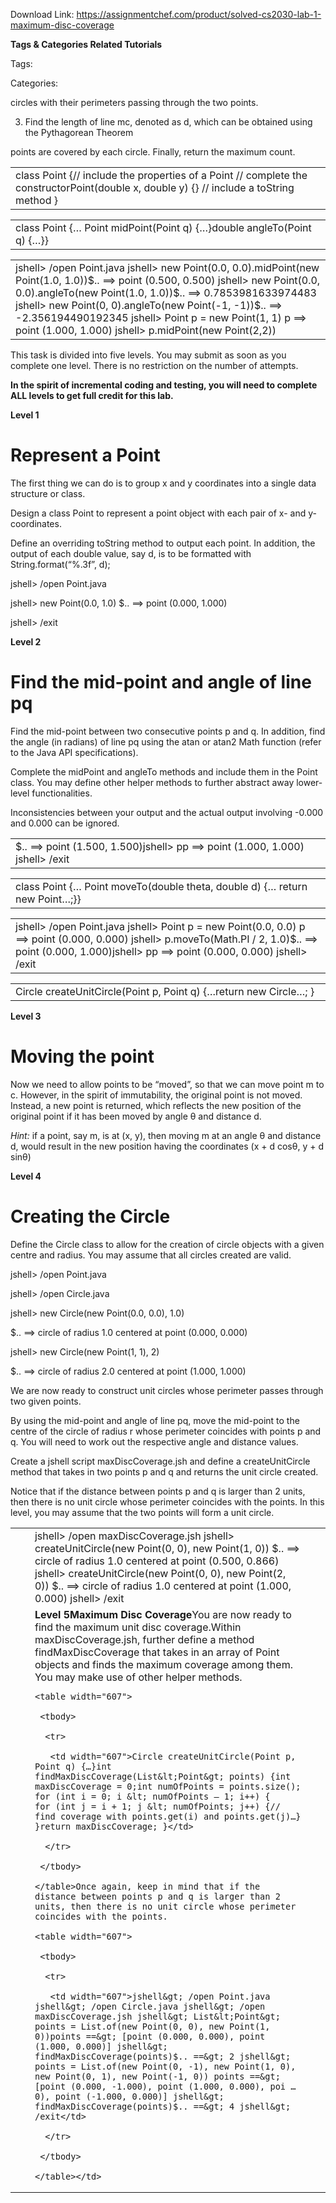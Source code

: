 Download Link: https://assignmentchef.com/product/solved-cs2030-lab-1-maximum-disc-coverage
<br>



<strong>Tags &amp; Categories                                                      Related Tutorials</strong>

Tags:

Categories:

circles with their perimeters passing through the two points.

<ol start="3">

 <li>Find the length of line mc, denoted as d, which can be obtained using the Pythagorean Theorem</li>

</ol>

points are covered by each circle. Finally, return the maximum count.

<table width="606">

 <tbody>

  <tr>

   <td width="606">class Point {// include the properties of a Point // complete the constructorPoint(double x, double y) {} // include a toString method }</td>

  </tr>

 </tbody>

</table>

<table width="606">

 <tbody>

  <tr>

   <td width="606">class Point {… Point midPoint(Point q) {…}double angleTo(Point q) {…}}</td>

  </tr>

 </tbody>

</table>

<table width="606">

 <tbody>

  <tr>

   <td width="606">jshell&gt; /open Point.java jshell&gt; new Point(0.0, 0.0).midPoint(new Point(1.0, 1.0))$.. ==&gt; point (0.500, 0.500) jshell&gt; new Point(0.0, 0.0).angleTo(new Point(1.0, 1.0))$.. ==&gt; 0.7853981633974483 jshell&gt; new Point(0, 0).angleTo(new Point(-1, -1))$.. ==&gt; -2.356194490192345 jshell&gt; Point p = new Point(1, 1) p ==&gt; point (1.000, 1.000) jshell&gt; p.midPoint(new Point(2,2))</td>

  </tr>

 </tbody>

</table>

This task is divided into five levels. You may submit as soon as you complete one level. There is no restriction on the number of attempts.

<strong>In the spirit of incremental coding and testing, you will need to complete ALL levels to get full credit for this lab.</strong>

<strong>Level 1</strong>

<h1>Represent a Point</h1>

The first thing we can do is to group x and y coordinates into a single data structure or class.

Design a class Point to represent a point object with each pair of x- and y- coordinates.

Define an overriding toString method to output each point. In addition, the output of each double value, say d, is to be formatted with String.format(“%.3f”, d);

jshell&gt; /open Point.java




jshell&gt; new Point(0.0, 1.0) $.. ==&gt; point (0.000, 1.000)

jshell&gt; /exit

<strong>Level 2</strong>

<h1>Find the mid-point and angle of line pq</h1>

Find the mid-point between two consecutive points p and q. In addition, find the angle (in radians) of line pq using the atan or atan2 Math function (refer to the Java API specifications).

Complete the midPoint and angleTo methods and include them in the Point class. You may define other helper methods to further abstract away lower-level functionalities.

Inconsistencies between your output and the actual output involving -0.000 and 0.000 can be ignored.

<table width="606">

 <tbody>

  <tr>

   <td width="606">$.. ==&gt; point (1.500, 1.500)jshell&gt; pp ==&gt; point (1.000, 1.000) jshell&gt; /exit</td>

  </tr>

 </tbody>

</table>

<table width="606">

 <tbody>

  <tr>

   <td width="606">class Point {… Point moveTo(double theta, double d) {…         return new Point…;}}</td>

  </tr>

 </tbody>

</table>

<table width="606">

 <tbody>

  <tr>

   <td width="606">jshell&gt; /open Point.java jshell&gt; Point p = new Point(0.0, 0.0) p ==&gt; point (0.000, 0.000) jshell&gt; p.moveTo(Math.PI / 2, 1.0)$.. ==&gt; point (0.000, 1.000)jshell&gt; pp ==&gt; point (0.000, 0.000) jshell&gt; /exit</td>

  </tr>

 </tbody>

</table>

<table width="606">

 <tbody>

  <tr>

   <td width="606">Circle createUnitCircle(Point p, Point q) {…return new Circle…; }</td>

  </tr>

 </tbody>

</table>

<strong>Level 3</strong>

<h1>Moving the point</h1>

Now we need to allow points to be “moved”, so that we can move point m to c. However, in the spirit of immutability, the original point is not moved. Instead, a new point is returned, which reflects the new position of the original point if it has been moved by angle θ and distance d.

<em>Hint:</em> if a point, say m, is at (x, y), then moving m at an angle θ and distance d, would result in the new position having the coordinates (x + d cosθ, y + d sinθ)

<strong>Level 4</strong>

<h1>Creating the Circle</h1>

Define the Circle class to allow for the creation of circle objects with a given centre and radius. You may assume that all circles created are valid.

jshell&gt; /open Point.java




jshell&gt; /open Circle.java




jshell&gt; new Circle(new Point(0.0, 0.0), 1.0)

$.. ==&gt; circle of radius 1.0 centered at point (0.000, 0.000)




jshell&gt; new Circle(new Point(1, 1), 2)

$.. ==&gt; circle of radius 2.0 centered at point (1.000, 1.000)

We are now ready to construct unit circles whose perimeter passes through two given points.

By using the mid-point and angle of line pq, move the mid-point to the centre of the circle of radius r whose perimeter coincides with points p and q. You will need to work out the respective angle and distance values.

Create a jshell script maxDiscCoverage.jsh and define a createUnitCircle method that takes in two points p and q and returns the unit circle created.

Notice that if the distance between points p and q is larger than 2 units, then there is no unit circle whose perimeter coincides with the points. In this level, you may assume that the two points will form a unit circle.




<table width="680">

 <tbody>

  <tr>

   <td rowspan="2" width="37"> </td>

   <td width="607">jshell&gt; /open maxDiscCoverage.jsh jshell&gt; createUnitCircle(new Point(0, 0), new Point(1, 0)) $.. ==&gt; circle of radius 1.0 centered at point (0.500, 0.866) jshell&gt; createUnitCircle(new Point(0, 0), new Point(2, 0)) $.. ==&gt; circle of radius 1.0 centered at point (1.000, 0.000) jshell&gt; /exit</td>

   <td rowspan="2" width="37">  </td>

  </tr>

  <tr>

   <td width="607"><strong>Level 5</strong><strong>Maximum Disc Coverage</strong>You are now ready to find the maximum unit disc coverage.Within maxDiscCoverage.jsh, further define a method findMaxDiscCoverage that takes in an array of Point objects and finds the maximum coverage among them. You may make use of other helper methods.

    <table width="607">

     <tbody>

      <tr>

       <td width="607">Circle createUnitCircle(Point p, Point q) {…}int findMaxDiscCoverage(List&lt;Point&gt; points) {int maxDiscCoverage = 0;int numOfPoints = points.size(); for (int i = 0; i &lt; numOfPoints – 1; i++) {         for (int j = i + 1; j &lt; numOfPoints; j++) {// find coverage with points.get(i) and points.get(j)…}     }return maxDiscCoverage; }</td>

      </tr>

     </tbody>

    </table>Once again, keep in mind that if the distance between points p and q is larger than 2 units, then there is no unit circle whose perimeter coincides with the points.

    <table width="607">

     <tbody>

      <tr>

       <td width="607">jshell&gt; /open Point.java jshell&gt; /open Circle.java jshell&gt; /open maxDiscCoverage.jsh jshell&gt; List&lt;Point&gt; points = List.of(new Point(0, 0), new Point(1, 0))points ==&gt; [point (0.000, 0.000), point (1.000, 0.000)] jshell&gt; findMaxDiscCoverage(points)$.. ==&gt; 2 jshell&gt; points = List.of(new Point(0, -1), new Point(1, 0), new Point(0, 1), new Point(-1, 0)) points ==&gt; [point (0.000, -1.000), point (1.000, 0.000), poi … 0), point (-1.000, 0.000)] jshell&gt; findMaxDiscCoverage(points)$.. ==&gt; 4 jshell&gt; /exit</td>

      </tr>

     </tbody>

    </table></td>

  </tr>

 </tbody>

</table>


